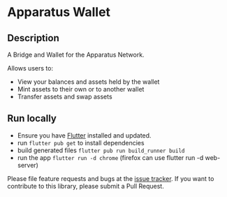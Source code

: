 # Apparatus Wallet

## Description

A Bridge and Wallet for the Apparatus Network.

Allows users to:

- View your balances and assets held by the wallet
- Mint assets to their own or to another wallet
- Transfer assets and swap assets

## Run locally

* Ensure you have [Flutter](https://flutter.dev/) installed and updated.
* run `flutter pub get` to install dependencies
* build generated files `flutter pub run build_runner build`
* run the app `flutter run -d chrome` (firefox can use flutter run -d web-server)

Please file feature requests and bugs at the [issue tracker](https://github.com/Topl/ribn/issues).
If you want to contribute to this library, please submit a Pull Request.

